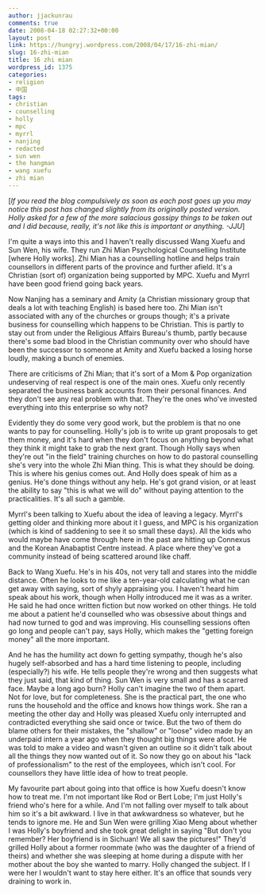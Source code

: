 ```yaml
---
author: jjackunrau
comments: true
date: 2008-04-18 02:27:32+00:00
layout: post
link: https://hungryj.wordpress.com/2008/04/17/16-zhi-mian/
slug: 16-zhi-mian
title: 16 zhi mian
wordpress_id: 1375
categories:
- religion
- 中国
tags:
- christian
- counselling
- holly
- mpc
- myrrl
- nanjing
- redacted
- sun wen
- the hangman
- wang xuefu
- zhi mian
---
```


[_If you read the blog compulsively as soon as each post goes up you may notice this post has changed slightly from its originally posted version. Holly asked for a few of the more salacious gossipy things to be taken out and I did because, really, it's not like this is important or anything. -JJU_]

I'm quite a ways into this and I haven't really discussed Wang Xuefu and Sun Wen, his wife. They run Zhi Mian Psychological Counselling Institute [where Holly works]. Zhi Mian has a counselling hotline and helps train counsellors in different parts of the province and further afield. It's a Christian (sort of) organization being supported by MPC. Xuefu and Myrrl have been good friend going back years. 

Now Nanjing has a seminary and Amity (a Christian missionary group that deals a lot with teaching English) is based here too. Zhi Mian isn't associated with any of the churches or groups though; it's a private business for counselling which happens to be Christian. This is partly to stay out from under the Religious Affairs Bureau's thumb, partly because there's some bad blood in the Christian community over who should have been the successor to someone at Amity and Xuefu backed a losing horse loudly, making a bunch of enemies.

There are criticisms of Zhi Mian; that it's sort of a Mom & Pop organization undeserving of real respect is one of the main ones. Xuefu only recently separated the business bank accounts from their personal finances. And they don't see any real problem with that. They're the ones who've invested everything into this enterprise so why not? 

Evidently they do some very good work, but the problem is that no one wants to pay for counselling. Holly's job is to write up grant proposals to get them money, and it's hard when they don't focus on anything beyond what they think it might take to grab the next grant. Though Holly says when they're out "in the field" training churches on how to do pastoral counselling she's very into the whole Zhi Mian thing. This is what they should be doing. This is where his genius comes out. And Holly does speak of him as a genius. He's done things without any help. He's got grand vision, or at least the ability to say "this is what we will do" without paying attention to the practicalities. It's all such a gamble.

Myrrl's been talking to Xuefu about the idea of leaving a legacy. Myrrl's getting older and thinking more about it I guess, and MPC is his organization (which is kind of saddening to see it so small these days). All the kids who would maybe have come through here in the past are hitting up Connexus and the Korean Anabaptist Centre instead. A place where they've got a community instead of being scattered around like chaff.

Back to Wang Xuefu. He's in his 40s, not very tall and stares into the middle distance. Often he looks to me like a ten-year-old calculating what he can get away with saying, sort of shyly appraising you. I haven't heard him speak about his work, though when Holly introduced me it was as a writer. He said he had once written fiction but now worked on other things. He told me about a patient he'd counselled who was obsessive about things and had now turned to god and was improving. His counselling sessions often go long and people can't pay, says Holly, which makes the "getting foreign money" all the more important.

And he has the humility act down fo getting sympathy, though he's also hugely self-absorbed and has a hard time listening to people, including (especially?) his wife. He tells people they're wrong and then suggests what they just said, that kind of thing. Sun Wen is very small and has a scarred face. Maybe a long ago burn? Holly can't imagine the two of them apart. Not for love, but for completeness. She is the practical part, the one who runs the household and the office and knows how things work. She ran a meeting the other day and Holly was pleased Xuefu only interrupted and contradicted everything she said once or twice. But the two of them do blame others for their mistakes, the "shallow" or "loose" video made by an underpaid intern a year ago when they thought big things were afoot. He was told to make a video and wasn't given an outline so it didn't talk about all the things they now wanted out of it. So now they go on about his "lack of professionalism" to the rest of the employees, which isn't cool. For counsellors they have little idea of how to treat people. 

My favourite part about going into that office is how Xuefu doesn't know how to treat me. I'm not important like Rod or Bert Lobe; I'm just Holly's friend who's here for a while. And I'm not falling over myself to talk about him so it's a bit awkward. I live in that awkwardness so whatever, but he tends to ignore me. He and Sun Wen were grilling Xiao Meng about whether I was Holly's boyfriend and she took great delight in saying "But don't you remember? Her boyfriend is in Sichuan! We all saw the pictures!" They'd grilled Holly about a former roommate (who was the daughter of a friend of theirs) and whether she was sleeping at home during a dispute with her mother about the boy she wanted to marry. Holly changed the subject. If I were her I wouldn't want to stay here either. It's an office that sounds very draining to work in.

